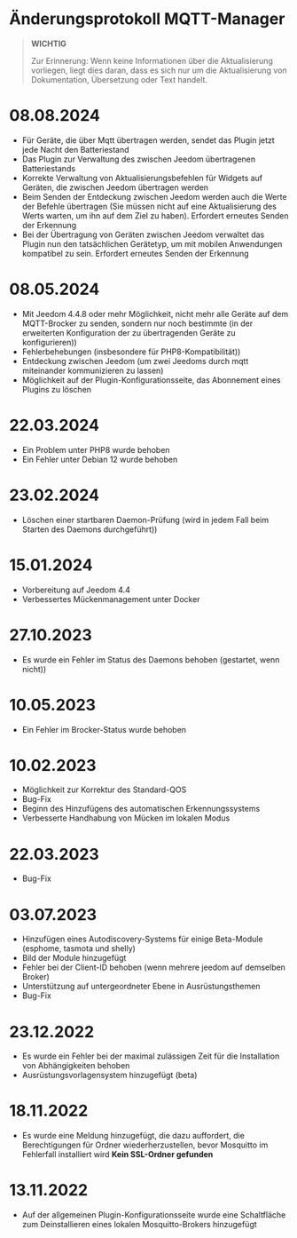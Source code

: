 # Änderungsprotokoll MQTT-Manager

>**WICHTIG**
>
>Zur Erinnerung: Wenn keine Informationen über die Aktualisierung vorliegen, liegt dies daran, dass es sich nur um die Aktualisierung von Dokumentation, Übersetzung oder Text handelt.

# 08.08.2024

- Für Geräte, die über Mqtt übertragen werden, sendet das Plugin jetzt jede Nacht den Batteriestand
- Das Plugin zur Verwaltung des zwischen Jeedom übertragenen Batteriestands
- Korrekte Verwaltung von Aktualisierungsbefehlen für Widgets auf Geräten, die zwischen Jeedom übertragen werden
- Beim Senden der Entdeckung zwischen Jeedom werden auch die Werte der Befehle übertragen (Sie müssen nicht auf eine Aktualisierung des Werts warten, um ihn auf dem Ziel zu haben). Erfordert erneutes Senden der Erkennung
- Bei der Übertragung von Geräten zwischen Jeedom verwaltet das Plugin nun den tatsächlichen Gerätetyp, um mit mobilen Anwendungen kompatibel zu sein. Erfordert erneutes Senden der Erkennung

# 08.05.2024

- Mit Jeedom 4.4.8 oder mehr Möglichkeit, nicht mehr alle Geräte auf dem MQTT-Brocker zu senden, sondern nur noch bestimmte (in der erweiterten Konfiguration der zu übertragenden Geräte zu konfigurieren))
- Fehlerbehebungen (insbesondere für PHP8-Kompatibilität))
- Entdeckung zwischen Jeedom (um zwei Jeedoms durch mqtt miteinander kommunizieren zu lassen)
- Möglichkeit auf der Plugin-Konfigurationsseite, das Abonnement eines Plugins zu löschen

# 22.03.2024

- Ein Problem unter PHP8 wurde behoben
- Ein Fehler unter Debian 12 wurde behoben

# 23.02.2024

- Löschen einer startbaren Daemon-Prüfung (wird in jedem Fall beim Starten des Daemons durchgeführt))

# 15.01.2024

- Vorbereitung auf Jeedom 4.4
- Verbessertes Mückenmanagement unter Docker

# 27.10.2023

- Es wurde ein Fehler im Status des Daemons behoben (gestartet, wenn nicht))

# 10.05.2023

- Ein Fehler im Brocker-Status wurde behoben

# 10.02.2023

- Möglichkeit zur Korrektur des Standard-QOS
- Bug-Fix
- Beginn des Hinzufügens des automatischen Erkennungssystems
- Verbesserte Handhabung von Mücken im lokalen Modus

# 22.03.2023

- Bug-Fix

# 03.07.2023

- Hinzufügen eines Autodiscovery-Systems für einige Beta-Module (esphome, tasmota und shelly)
- Bild der Module hinzugefügt
- Fehler bei der Client-ID behoben (wenn mehrere jeedom auf demselben Broker)
- Unterstützung auf untergeordneter Ebene in Ausrüstungsthemen
- Bug-Fix

# 23.12.2022

- Es wurde ein Fehler bei der maximal zulässigen Zeit für die Installation von Abhängigkeiten behoben
- Ausrüstungsvorlagensystem hinzugefügt (beta)

# 18.11.2022

- Es wurde eine Meldung hinzugefügt, die dazu auffordert, die Berechtigungen für Ordner wiederherzustellen, bevor Mosquitto im Fehlerfall installiert wird **Kein SSL-Ordner gefunden**

# 13.11.2022

- Auf der allgemeinen Plugin-Konfigurationsseite wurde eine Schaltfläche zum Deinstallieren eines lokalen Mosquitto-Brokers hinzugefügt
